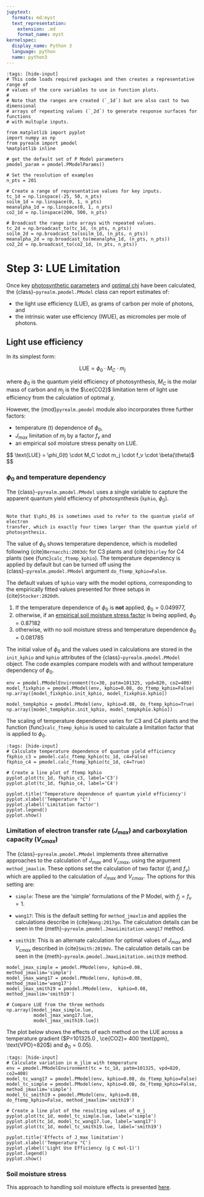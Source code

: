 ```yaml
---
jupytext:
  formats: md:myst
  text_representation:
    extension: .md
    format_name: myst
kernelspec:
  display_name: Python 3
  language: python
  name: python3
---
```


```{code-cell} python
:tags: [hide-input]
# This code loads required packages and then creates a representative range of
# values of the core variables to use in function plots.
#
# Note that the ranges are created (`_1d`) but are also cast to two dimensional
# arrays of repeating values (`_2d`) to generate response surfaces for functions
# with multuple inputs.

from matplotlib import pyplot
import numpy as np
from pyrealm import pmodel
%matplotlib inline

# get the default set of P Model parameters
pmodel_param = pmodel.PModelParams()

# Set the resolution of examples
n_pts = 201

# Create a range of representative values for key inputs.
tc_1d = np.linspace(-25, 50, n_pts)
soilm_1d = np.linspace(0, 1, n_pts)
meanalpha_1d = np.linspace(0, 1, n_pts) 
co2_1d = np.linspace(200, 500, n_pts)

# Broadcast the range into arrays with repeated values.
tc_2d = np.broadcast_to(tc_1d, (n_pts, n_pts))
soilm_2d = np.broadcast_to(soilm_1d, (n_pts, n_pts))
meanalpha_2d = np.broadcast_to(meanalpha_1d, (n_pts, n_pts))
co2_2d = np.broadcast_to(co2_1d, (n_pts, n_pts))
```

# Step 3: LUE Limitation

Once key [photosynthetic parameters](photosynthetic_environment) and [optimal
chi](optimal_chi) have been calculated, the {class}`~pyrealm.pmodel.PModel`
class can report estimates of:

* the light use efficiency (LUE), as grams of carbon per mole of photons, and
* the intrinsic water use efficiency (IWUE), as micromoles per mole of photons.


## Light use efficiency

In its simplest form:

$$
  \text{LUE} = \phi_0 \cdot M_C \cdot m_j 
$$

where $\phi_0$ is the quantum yield efficiency of photosynthesis, $M_C$ is the
molar mass of carbon and $m_j$ is the $\ce{CO2}$ limitation term of light use
efficiency from the calculation of optimal $\chi$.

However, the {mod}`pyrealm.pmodel` module also incorporates three further
factors: 

* temperature (t) dependence of $\phi_0$, 
* $J_{max}$ limitation of $m_j$ by a factor $f_v$ and
* an empirical soil moisture stress penalty on LUE.

$$
  \text{LUE} = \phi_0(t) \cdot M_C \cdot m_j \cdot f_v \cdot \beta(\theta)$
$$


### $\phi_0$ and temperature dependency

The {class}`~pyrealm.pmodel.PModel` uses a single variable to capture the
apparent quantum yield efficiency of photosynthesis (`kphio`, $\phi_0$). 

```{warning}

Note that $\phi_0$ is sometimes used to refer to the quantum yield of electron
transfer, which is exactly four times larger than the quantum yield of
photosynthesis. 

```

The value of $\phi_0$ shows temperature dependence, which is modelled
following {cite}`Bernacchi:2003dc` for C3 plants and {cite}`Shirley` for C4
plants (see {func}`calc_ftemp_kphio`). The temperature dependency is applied by
default but can be turned off using the {class}`~pyrealm.pmodel.PModel` argument
`do_ftemp_kphio=False`.

The default values of `kphio` vary with the model options, corresponding
to the empirically fitted values presented for three setups in {cite}`Stocker:2020dh`.

1. If the temperature dependence of $\phi_0$ is **not** applied,
    $\phi_0 = 0.049977$,
1. otherwise, if an [empirical soil moisture stress factor](soil_moisture) 
   is being applied, $\phi_0 = 0.87182$
1. otherwise, with no soil moisture stress and temperature dependence
   $\phi_0 = 0.081785$


The initial value of $\phi_0$ and the values used in calculations are stored in
the `init_kphio` and  `kphio` attributes of the {class}`~pyrealm.pmodel.PModel`
object.  The code examples compare models with and without temperature
dependency of $\phi_0$.

```{code-cell} ipython3
env = pmodel.PModelEnvironment(tc=30, patm=101325, vpd=820, co2=400)
model_fixkphio = pmodel.PModel(env, kphio=0.08, do_ftemp_kphio=False)
np.array([model_fixkphio.init_kphio, model_fixkphio.kphio])
```

```{code-cell} ipython3
model_tempkphio = pmodel.PModel(env, kphio=0.08, do_ftemp_kphio=True)
np.array([model_tempkphio.init_kphio, model_tempkphio.kphio])
```

The scaling of temperature dependence varies for C3 and C4 plants and the
function {func}`calc_ftemp_kphio` is used to calculate a limitation factor that
is applied to $\phi_0$.

```{code-cell} python
:tags: [hide-input]
# Calculate temperature dependence of quantum yield efficiency
fkphio_c3 = pmodel.calc_ftemp_kphio(tc_1d, c4=False)
fkphio_c4 = pmodel.calc_ftemp_kphio(tc_1d, c4=True)

# Create a line plot of ftemp kphio
pyplot.plot(tc_1d, fkphio_c3, label='C3')
pyplot.plot(tc_1d, fkphio_c4, label='C4')

pyplot.title('Temperature dependence of quantum yield efficiency')
pyplot.xlabel('Temperature °C')
pyplot.ylabel('Limitation factor')
pyplot.legend()
pyplot.show()
```

### Limitation of electron transfer rate ($J_{max}$) and carboxylation capacity ($V_{cmax}$)


The {class}`~pyrealm.pmodel.PModel` implements three alternative approaches to
the calculation of $J_{max}$ and $V_{cmax}$, using the argument
`method_jmaxlim`. These options set the calculation of two factor ($f_j$ and
$f_v$) which are applied to the calculation of $J_{max}$ and $V_{cmax}$. The
options for this setting are: 

* `simple`: These are the 'simple' formulations of the P Model, with $f_j = f_v
  = 1$.
* `wang17`: This is the default setting for `method_jmaxlim` and applies the
  calculations describe in  {cite}`Wang:2017go`. The calculation details can be
  seen in the {meth}`~pyrealm.pmodel.JmaxLimitation.wang17` method.

* `smith19`: This is an alternate calculation for optimal values of $J_{max}$
  and $V_{cmax}$ described in {cite}`Smith:2019dv`. The calculation details can be
  seen in the {meth}`~pyrealm.pmodel.JmaxLimitation.smith19` method.

```{code-cell} ipython3
model_jmax_simple = pmodel.PModel(env, kphio=0.08, method_jmaxlim='simple')
model_jmax_wang17 = pmodel.PModel(env, kphio=0.08, method_jmaxlim='wang17')
model_jmax_smith19 = pmodel.PModel(env,  kphio=0.08, method_jmaxlim='smith19')

# Compare LUE from the three methods
np.array([model_jmax_simple.lue,
          model_jmax_wang17.lue,
          model_jmax_smith19.lue])
```

The plot below shows the effects of each method on the LUE across a temperature
gradient ($P=101325.0 , \ce{CO2}= 400 \text{ppm}, \text{VPD}=820$) and $\phi_0=0.05$).

```{code-cell} python
:tags: [hide-input]
# Calculate variation in m_jlim with temperature
env = pmodel.PModelEnvironment(tc = tc_1d, patm=101325, vpd=820, co2=400)
model_tc_wang17 = pmodel.PModel(env, kphio=0.08, do_ftemp_kphio=False)
model_tc_simple = pmodel.PModel(env, kphio=0.08, do_ftemp_kphio=False, method_jmaxlim='simple')
model_tc_smith19 = pmodel.PModel(env, kphio=0.08, do_ftemp_kphio=False, method_jmaxlim='smith19')

# Create a line plot of the resulting values of m_j
pyplot.plot(tc_1d, model_tc_simple.lue, label='simple')
pyplot.plot(tc_1d, model_tc_wang17.lue, label='wang17')
pyplot.plot(tc_1d, model_tc_smith19.lue, label='smith19')

pyplot.title('Effects of J_max limitation')
pyplot.xlabel('Temperature °C')
pyplot.ylabel('Light Use Efficiency (g C mol-1)')
pyplot.legend()
pyplot.show()
```


### Soil moisture stress

This approach to handling soil moisture effects is presented
[here](soil_moisture.md).

